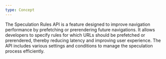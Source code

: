 ```yaml
---
type: Concept
---
```


The Speculation Rules API is a feature designed to improve navigation performance by prefetching or prerendering future navigations. It allows developers to specify rules for which URLs should be prefetched or prerendered, thereby reducing latency and improving user experience. The API includes various settings and conditions to manage the speculation process efficiently.